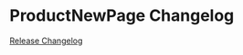 # ProductNewPage Changelog

[Release Changelog](https://github.com/spryker-shop/ProductNewPage/releases)
